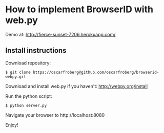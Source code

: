 How to implement BrowserID with web.py
======================================

Demo at: http://fierce-sunset-7206.herokuapp.com/

Install instructions
--------------------

Download repository:

    $ git clone https://oscarfroberg@github.com/oscarfroberg/browserid-webpy.git

Download and install web.py if you haven't: http://webpy.org/install

Run the python script:

    $ python server.py

Navigate your browser to http://localhost:8080

Enjoy!
